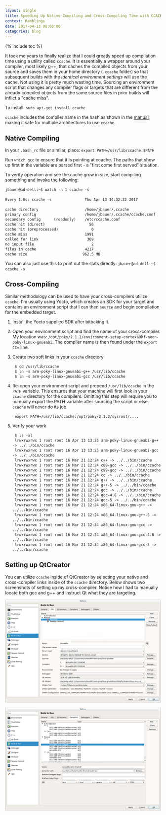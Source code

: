 ```yaml
---
layout: single
title: Speeding Up Native Compiling and Cross-Compiling Time with CCACHE
context: Ramblings
date: 2017-04-13 08:03:00
categories: blog
---
```


{% include toc %}

It took me years to finally realize that I could greatly speed up compilation time using a utility called `ccache`. It is essentially a wrapper around your compiler, most likely g++, that caches the compiled objects from your source and saves them in your home directory (`.ccache` folder) so that subsequent builds with the *identical environment settings* will use the cache. Not using it is pretty much wasting time. Sourcing an environment script that changes any compiler flags or targets that are different from the already compiled objects from the same source files in prior builds will inflict a "cache miss". 

To install: `sudo apt-get install ccache`

`ccache` includes the compiler name in the hash as shown in the [manual](http://ccache.samba.org/manual.html#_common_hashed_information), making it safe for multiple architectures to use `ccache`. 

## Native Compiling

In your `.bash_rc` file or similar, place: `export PATH=/usr/lib/ccache:$PATH`

Run `which gcc` to ensure that it is pointing at ccache. The paths that show up first in the variable are parsed first - a "first come first served" situation. 

To verify operation and see the cache grow in size, start compiling something and invoke the following:
```
jbauer@ad-dell:~$ watch -n 1 ccache -s

Every 1.0s: ccache -s               Thu Apr 13 14:32:22 2017

cache directory                     /home/jbauer/.ccache
primary config                      /home/jbauer/.ccache/ccache.conf
secondary config      (readonly)    /etc/ccache.conf
cache hit (direct)                    56
cache hit (preprocessed)               0
cache miss                          1991
called for link                      369
no input file                          2
files in cache                      4217
cache size                         962.5 MB
```

You can also just use this to print out the stats directly: `jbauer@ad-dell:~$ ccache -s`

## Cross-Compiling
Similar methodology can be used to have your cross-compilers utilize `ccache`. I'm usually using Yocto, which creates an SDK for your target and contains an environment script that I can then `source` and begin compilation for the embedded target. 

1. Install the Yocto supplied SDK after bitbaking it. 
2. Open your environment script and find the name of your cross-compiler. My location was: `/opt/poky/2.1.2/environment-setup-cortexa9hf-neon-poky-linux-gnueabi`. The compiler name is then found under the `export CC=` line. 
3. Create two soft links in your `ccache` directory

		$ cd /usr/lib/ccache
		$ ln -s arm-poky-linux-gnueabi-g++ /usr/lib/ccache
		$ ln -s arm-poky-linux-gnueabi-gcc /usr/lib/ccache


4. Re-open your environment script and prepend `/usr/lib/ccache` in the `PATH` variable. This ensures that your machine will first look in your `ccache` directory for the compilers. Omitting this step will require you to manually export the PATH variable after sourcing the script or else `ccache` will never do its job. 

		export PATH=/usr/lib/ccache:/opt/poky/2.1.2/sysroot/....

5. Verify your work 

		$ ls -al
		lrwxrwxrwx 1 root root 16 Apr 13 13:25 arm-poky-linux-gnueabi-g++ -> ../../bin/ccache
		lrwxrwxrwx 1 root root 16 Apr 13 13:25 arm-poky-linux-gnueabi-gcc -> ../../bin/ccache
		lrwxrwxrwx 1 root root 16 Mar 21 12:24 c++ -> ../../bin/ccache
		lrwxrwxrwx 1 root root 16 Mar 21 12:24 c89-gcc -> ../../bin/ccache
		lrwxrwxrwx 1 root root 16 Mar 21 12:24 c99-gcc -> ../../bin/ccache
		lrwxrwxrwx 1 root root 16 Mar 21 12:24 cc -> ../../bin/ccache
		lrwxrwxrwx 1 root root 16 Mar 21 12:24 g++ -> ../../bin/ccache
		lrwxrwxrwx 1 root root 16 Mar 21 12:24 g++-5 -> ../../bin/ccache
		lrwxrwxrwx 1 root root 16 Mar 21 12:24 gcc -> ../../bin/ccache
		lrwxrwxrwx 1 root root 16 Mar 21 12:24 gcc-4.8 -> ../../bin/ccache
		lrwxrwxrwx 1 root root 16 Mar 21 12:24 gcc-5 -> ../../bin/ccache
		lrwxrwxrwx 1 root root 16 Mar 21 12:24 x86_64-linux-gnu-g++ -> ../../bin/ccache
		lrwxrwxrwx 1 root root 16 Mar 21 12:24 x86_64-linux-gnu-g++-5 -> ../../bin/ccache
		lrwxrwxrwx 1 root root 16 Mar 21 12:24 x86_64-linux-gnu-gcc -> ../../bin/ccache
		lrwxrwxrwx 1 root root 16 Mar 21 12:24 x86_64-linux-gnu-gcc-4.8 -> ../../bin/ccache
		lrwxrwxrwx 1 root root 16 Mar 21 12:24 x86_64-linux-gnu-gcc-5 -> ../../bin/ccache


## Setting up QtCreator
You can utilize `ccache` inside of QtCreator by selecting your native and cross-compiler links inside of the `ccache` directory. Below shows two screenshots of setting up my cross-compiler. Notice how I had to manually locate both gcc and g++ and instruct Qt what they are targeting.  

![QtCreator Cross-Compiler](/assets/images/kit-overall.png)

![QtCreator Cross-Compiler](/assets/images/gcc-ccache.png)



